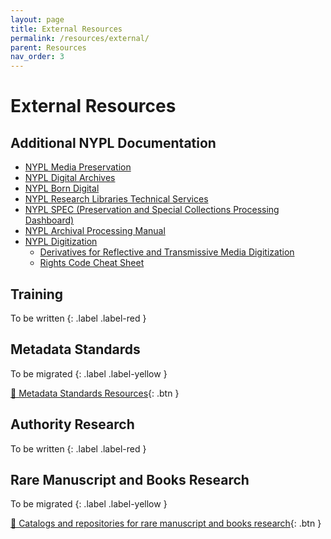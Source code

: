 ```yaml
---
layout: page
title: External Resources
permalink: /resources/external/
parent: Resources
nav_order: 3
---
```


# External Resources

## Additional NYPL Documentation
* [NYPL Media Preservation](https://nypl.github.io/ami-preservation/)
* [NYPL Digital Archives](https://nypl.github.io/digarch/)
* [NYPL Born Digital](https://nypl.github.io/born-digital-docs/)
* [NYPL Research Libraries Technical Services](https://sites.google.com/a/bookops.org/nypl-rl-tech-services/rl-technical-services)
* [NYPL SPEC (Preservation and Special Collections Processing Dashboard)](https://sites.google.com/nypl.org/specialcollections/spec)
* [NYPL Archival Processing Manual](https://sites.google.com/nypl.org/specialcollections/special-collections-processing/archival-processing/processing-manual)
* [NYPL Digitization](https://confluence.nypl.org/display/DIG/Digitization)
    * [Derivatives for Reflective and Transmissive Media Digitization](https://confluence.nypl.org/display/DIG/Derivatives+for+Reflective+and+Transmissive+Media+Digitization)
    * [Rights Code Cheat Sheet](https://confluence.nypl.org/display/DIG/Rights+Codes+Cheat+Sheet)

## Training
To be written
{: .label .label-red }

## Metadata Standards
To be migrated
{: .label .label-yellow }

[📄 Metadata Standards Resources](https://docs.google.com/document/d/1yS2UnkDJprdAdbgHUGoGSDWKoUgO2-REK3qRjhx85fY/edit){: .btn }

## Authority Research
To be written
{: .label .label-red }

## Rare Manuscript and Books Research
To be migrated
{: .label .label-yellow }

[📄 Catalogs and repositories for rare manuscript and books research](https://docs.google.com/document/d/1PqU9uWoniJ6LCo9sF6e54RfaNxBMqdwLSmm4ToGBdwM/edit){: .btn }